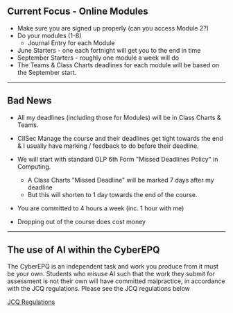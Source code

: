 ## Current Focus - Online Modules

* Make sure you are signed up properly (can you access Module 2?)
* Do your modules (1-8)
	* Journal Entry for each Module
* June Starters - one each fortnight will get you to the end in time
* September Starters - roughly one module a week will do
* The Teams & Class Charts deadlines for each module will be based on the September start.

---

## Bad News

* All my deadlines (including those for Modules) will be in Class Charts & Teams.
* CIISec Manage the course and their deadlines get tight towards the end & I usually have marking / feedback to do before their deadline.
* We will start with standard OLP 6th Form "Missed Deadlines Policy" in Computing. 
	* A Class Charts "Missed Deadline" will be marked 7 days after my deadline
	* But this will shorten to 1 day towards the end of the course.

* You are committed to 4 hours a week (inc. 1 hour with me)
* Dropping out of the course does cost money

---

## The use of AI within the CyberEPQ

The CyberEPQ is an independent task and work you produce from it must be your own. Students who misuse AI such that the work they submit for assessment is not their own will have committed malpractice, in accordance with the JCQ regulations. Please see the JCQ regulations below 

[JCQ Regulations](https://study.cyberepq.org.uk/pluginfile.php/184008/mod_label/intro/JCQ%20Regulations.pdf)